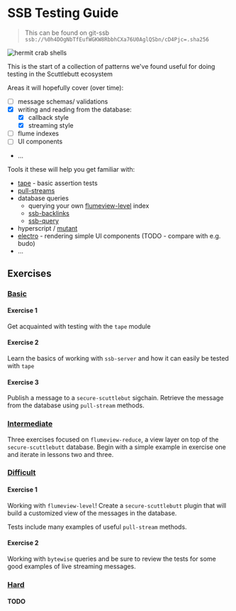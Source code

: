 # SSB Testing Guide

> This can be found on git-ssb `ssb://%0h4DOgNbTfEufWGKW8RbbhCXa76U0AglQSbn/cD4Pjc=.sha256`

![hermit crab shells](./hermit_crab_shells.jpg)


This is the start of a collection of patterns we've found useful for doing testing in the Scuttlebutt ecosystem

Areas it will hopefully cover (over time):
- [ ] message schemas/ validations
- [x] writing and reading from the database: 
  - [x] callback style
  - [x] streaming style
- [ ] flume indexes
- [ ] UI components
- ...
  
Tools it these will help you get familiar with:
- [tape](http://npmjs.com/tape) - basic assertion tests
- [pull-streams](http://pull-stream.github.io/)
- database queries
  - querying your own [flumeview-level](https://github.com/flumedb/flumeview-level) index
  - [ssb-backlinks](https://github.com/ssbc/ssb-backlinks)
  - [ssb-query](https://github.com/dominictarr/ssb-query)
- hyperscript / [mutant](https://github.com/mmckegg/mutant)
- [electro](https://github.com/dominictarr/electro) - rendering simple UI components (TODO - compare with e.g. budo)
- ...

## Exercises

### [Basic](https://github.com/ssbc/ssb-testing-guide/tree/master/basic)

#### Exercise 1

Get acquainted with testing with the `tape` module

#### Exercise 2

Learn the basics of working with `ssb-server` and how it can easily be tested with `tape`

#### Exercise 3

Publish a message to a `secure-scuttlebut` sigchain. Retrieve the message from the
database using `pull-stream` methods.

### [Intermediate](https://github.com/ssbc/ssb-testing-guide/tree/master/intermediate)

Three exercises focused on `flumeview-reduce`, a view layer on top of the `secure-scuttlebutt` database. Begin with a simple example in exercise one and iterate in lessons two and three.

### [Difficult](https://github.com/ssbc/ssb-testing-guide/tree/master/difficult)

#### Exercise 1

Working with `flumeview-level`! Create a `secure-scuttlebutt` plugin that will
build a customized view of the messages in the database. 

Tests include many examples of useful `pull-stream` methods.

#### Exercise 2

Working with `bytewise` queries and be sure to review the tests for some good examples
of live streaming messages.


### [Hard](https://github.com/ssbc/ssb-testing-guide/blob/master/hard)

#### TODO
